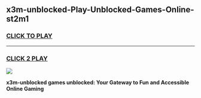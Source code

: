 
## x3m-unblocked-Play-Unblocked-Games-Online-st2m1
<h3>
<a href="https://premium76.site?title=x3m-unblocked&ref=25A">CLICK TO PLAY</a></h3>
<hr>

<h3>
<a href="https://premium76.site?title=x3m-unblocked&ref=25A">CLICK 2 PLAY</a>
  
</h3>

<a href="https://premium76.site?title=x3m-unblocked&ref=25A"><img src="https://clearcache.store/games.png"></a>


**x3m-unblocked games unblocked: Your Gateway to Fun and Accessible Online Gaming**
